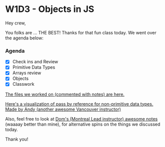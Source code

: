 # W1D3 - Objects in JS

Hey crew,

You folks are ... THE BEST! Thanks for that fun class today. We went over the agenda below:

### Agenda
- [x] Check ins and Review
- [x] Primitive Data Types
- [x] Arrays review
- [x] Objects
- [x] Classwork

[The files we worked on (commented with notes) are here.](https://github.com/hafbau/lecture_notes/tree/master/03_06_jan_20/w1d3)

[Here's a visualization of pass by reference for non-primitive data types. Made by Andy (another awesome Vancouver instructor)](http://pythontutor.com/javascript.html#code=const%20myObj%20%3D%20%7B%20name%3A%20'Alice'%20%7D%3B%0A%0Aconst%20changeName%20%3D%20function%28obj%29%20%7B%0A%20%20obj.name%20%3D%20'Bob'%3B%0A%20%20console.log%28'inside',%20obj.name%29%3B%0A%7D%3B%0A%0AchangeName%28myObj%29%3B%0Aconsole.log%28'outside',%20myObj.name%29%3B&mode=edit&origin=opt-frontend.js&py=js&rawInputLstJSON=%5B%5D)

Also, feel free to look at [Dom's (Montreal Lead instructor) awesome notes](https://gist.github.com/DominicTremblay/246f70931394316eaaa81d5a3e6b30d7) (waaaay better than mine), for alternative spins on the things we discussed today.

Thank you!